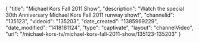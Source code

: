 {
    "title": "Michael Kors Fall 2011 Show",
    "description": "Watch the special 30th Anniversary Michael Kors Fall 2011 runway show!",
    "channelid": "135123",
    "videoid": "135203",
    "date_created": "1385969229",
    "date_modified": "1418181124",
    "type": "captivate",
    "layout": "channelVideo",
    "url": "\/michael-kors-tv\/michael-kors-fall-2011-show\/135123-135203"
}